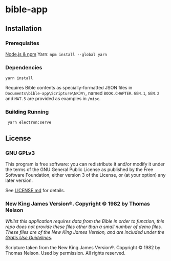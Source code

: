 # bible-app
## Installation
### Prerequisites
[Node.js & npm](https://docs.npmjs.com/downloading-and-installing-node-js-and-npm)
Yarn: `npm install --global yarn`
### Dependencies
` yarn install `

Requires Bible contents as specially-formatted JSON files in `Documents\bible-app\Scripture\NKJV\`, named `BOOK.CHAPTER`.
`GEN.1`, `GEN.2` and `MAT.5` are provided as examples in `/misc`.

### ~~Building~~ Running
` yarn electron:serve`

## License
### GNU GPLv3
This program is free software: you can redistribute it and/or modify it under the terms of the GNU General Public License as published by the Free Software Foundation, either version 3 of the License, or (at your option) any later version.

See [LICENSE.md](https://github.com/Razzula/ible-app/blob/main/LICENSE.md) for details.

### New King James Version®. Copyright © 1982 by Thomas Nelson
_Whilst this application requires data from the Bible in order to function, this repo does not provide these files other than a small number of demo files. These files are of the  New  King James  Version,  and are included under the [Gratis Use Guidelines](https://www.thomasnelson.com/about-us/permissions/#permissionBiblequote)._

Scripture taken from the New King James Version®. Copyright © 1982 by Thomas Nelson. Used by permission. All rights reserved.
